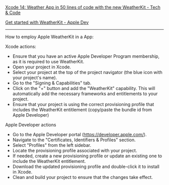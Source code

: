 [Xcode 14: Weather App in 50 lines of code with the new WeatherKit - Tech & Code](https://youtu.be/nN5sUJjJde8?si=NB_WUcX6LtWpgPf6)

[Get started with WeatherKit - Apple Dev](https://developer.apple.com/weatherkit/get-started/)

- - - - 

How to employ Apple WeatherKit in a App:

Xcode actions:

* Ensure that you have an active Apple Developer Program membership, as it is required to use WeatherKit.
* Open your project in Xcode.
* Select your project at the top of the project navigator (the blue icon with your project's name).
* Go to the "Signing & Capabilities" tab.
* Click on the "+" button and add the "WeatherKit" capability. This will automatically add the necessary frameworks and entitlements to your project.
* Ensure that your project is using the correct provisioning profile that includes the WeatherKit entitlement (copy/paste the bundle id from Apple Developer)

Apple Developer actions

* Go to the Apple Developer portal (https://developer.apple.com/).
* Navigate to the "Certificates, Identifiers & Profiles" section.
* Select "Profiles" from the left sidebar.
* Locate the provisioning profile associated with your project.
* If needed, create a new provisioning profile or update an existing one to include the WeatherKit entitlement.
* Download the updated provisioning profile and double-click it to install in Xcode.
* Clean and build your project to ensure that the changes take effect.
